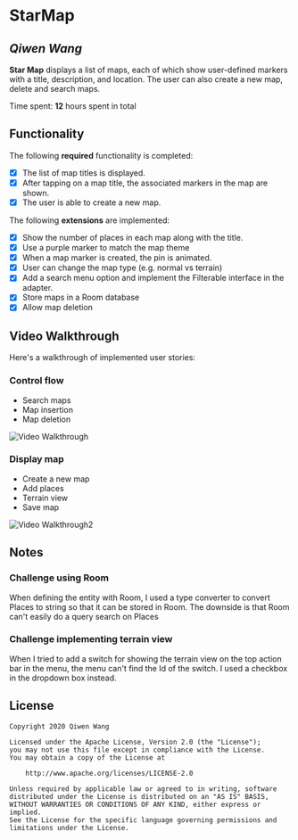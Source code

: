 # StarMap

## *Qiwen Wang*

**Star Map** displays a list of maps, each of which show user-defined markers with a title, description, and location. The user can also create a new map, delete and search maps. 

Time spent: **12** hours spent in total

## Functionality 

The following **required** functionality is completed:

* [X] The list of map titles is displayed.
* [X] After tapping on a map title, the associated markers in the map are shown.
* [X] The user is able to create a new map.

The following **extensions** are implemented:

* [X] Show the number of places in each map along with the title.
* [X] Use a purple marker to match the map theme
* [X] When a map marker is created, the pin is animated.
* [X] User can change the map type (e.g. normal vs terrain)
* [X] Add a search menu option and implement the Filterable interface in the adapter.
* [X] Store maps in a Room database
* [X] Allow map deletion

## Video Walkthrough

Here's a walkthrough of implemented user stories:

### Control flow
- Search maps
- Map insertion
- Map deletion
<img src='https://i.imgur.com/OOwrUNr.gif' title='Video Walkthrough' width='' alt='Video Walkthrough' />

### Display map
- Create a new map
- Add places
- Terrain view
- Save map
<img src='https://i.imgur.com/zmJCS7e.gif' title='Video Walkthrough2' width='' alt='Video Walkthrough2' />

## Notes
### Challenge using Room
When defining the entity with Room, I used a type converter to convert Places to string so that it can be stored in Room.
The downside is that Room can't easily do a query search on Places

### Challenge implementing terrain view
When I tried to add a switch for showing the terrain view on the top action bar in the menu, the menu can't find the Id of the switch. I used a checkbox in the dropdown box instead.


## License

    Copyright 2020 Qiwen Wang

    Licensed under the Apache License, Version 2.0 (the "License");
    you may not use this file except in compliance with the License.
    You may obtain a copy of the License at

        http://www.apache.org/licenses/LICENSE-2.0

    Unless required by applicable law or agreed to in writing, software
    distributed under the License is distributed on an "AS IS" BASIS,
    WITHOUT WARRANTIES OR CONDITIONS OF ANY KIND, either express or implied.
    See the License for the specific language governing permissions and
    limitations under the License.
